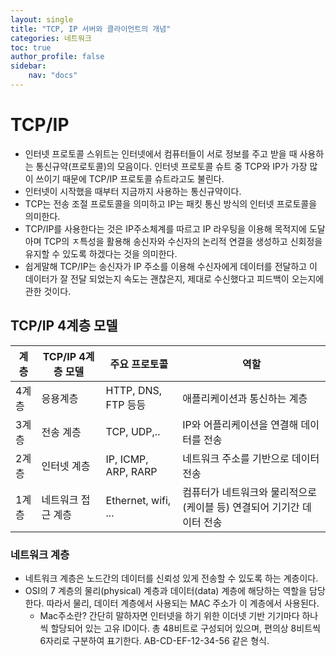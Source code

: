 ```yaml
---
layout: single
title: "TCP, IP 서버와 클라이언트의 개념"
categories: 네트워크
toc: true
author_profile: false
sidebar:
    nav: "docs"
---
```



# TCP/IP
- 인터넷 프로토콜 스위트는 인터넷에서 컴퓨터들이 서로 정보를 주고 받을 때 사용하는 통신규약(프로토콜)의 모음이다. 인터넷 프로토콜 슈트 중 TCP와 IP가 가장 많이 쓰이기 때문에 TCP/IP 프로토콜 슈트라고도 불린다.
- 인터넷이 시작했을 때부터 지금까지 사용하는 통신규약이다. 
- TCP는 전송 조절 프로토콜을 의미하고 IP는 패킷 통신 방식의 인터넷 프로토콜을 의미한다. 
-  TCP/IP를 사용한다는 것은 IP주소체계를 따르고 IP 라우팅을 이용해 목적지에 도달아며 TCP의 ㅈ특성을 활용해 송신자와 수신자의 논리적 연결을 생성하고 신회정을 유지할 수 있도록 하겠다는 것을 의미한다.
- 쉽게말해 TCP/IP는 송신자가 IP 주소를 이용해 수신자에게 데이터를 전달하고 이 데이터가 잘 전달 되었는지 속도는 괜찮은지, 제대로 수신했다고 피드백이 오는지에 관한 것이다. 


## TCP/IP 4계층 모델
| 계층 | TCP/IP  4계층 모델 | 주요 프로토콜 | 역할 |
|---|---|---|---|
| 4계층 | 응용계층 | HTTP, DNS, FTP 등등 | 애플리케이션과 통신하는 계층 |
| 3계층 | 전송 계층 | TCP, UDP,..| IP와 어플리케이션을 연결해 데이터를 전송|
| 2계층 | 인터넷 계층 | IP, ICMP, ARP, RARP | 네트워크 주소를 기반으로 데이터 전송 |
| 1계층 | 네트워크 접근 계층 | Ethernet, wifi, ... |컴퓨터가 네트워크와 물리적으로(케이블 등) 연결되어 기기간 데이터 전송 |


### 네트워크 계층
- 네트워크 계층은 노드간의 데이터를 신뢰성 있게 전송할 수 있도록 하는 계층이다. 
- OSI의 7 계층의 물리(physical) 계층과  데이터(data) 계층에 해당하는 역할을 담당한다.  따라서 물리, 데이터 계층에서 사용되는 MAC 주소가 이 계층에서 사용된다. 
	- Mac주소란? 간단히 말하자면 인터넷을 하기 위한 이더넷 기반 기기마다 하나씩 할당되어 있는 고유 ID이다. 총 48비트로 구성되어 있으며, 편의상 8비트씩 6자리로 구분하여 표기한다. AB-CD-EF-12-34-56 같은 형식.